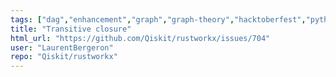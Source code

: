 ```yaml
---
tags: ["dag","enhancement","graph","graph-theory","hacktoberfest","python","rust"]
title: "Transitive closure"
html_url: "https://github.com/Qiskit/rustworkx/issues/704"
user: "LaurentBergeron"
repo: "Qiskit/rustworkx"
---
```


